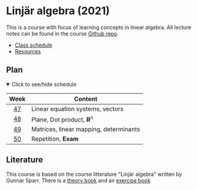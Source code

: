 # Linjär algebra (2021)

This is a course with focus of learning concepts in linear algebra. All lecture notes can be found in the course [Github repo](https://github.com/kokchun/Linjar-algebra-21).

- [Class schedule](https://github.com/kokchun/Linjar-algebra-21/blob/main/Schedule_Linjar_Algebra_AI21.md)
- [Resources](https://github.com/kokchun/Linjar-algebra-21/tree/main/Resources)

## Plan

<details open>
  
<summary id="schedule">Click to see/hide schedule</summary>

|    Week     | Content                                |
| :---------: | -------------------------------------- |
| [47][week1] | Linear equation systems, vectors       |
| [48][week2] | Plane, Dot product, **R**<sup>n</sup>  |
| [49][week3] | Matrices, linear mapping, determinants |
| [50][week4] | Repetition, **Exam**                   |

</details>

[week1]: https://github.com/kokchun/Linjar-algebra-21/blob/main/Resources/week1.md
[week2]: https://github.com/kokchun/Linjar-algebra-21/blob/main/Resources/week2.md
[week3]: https://github.com/kokchun/Linjar-algebra-21/blob/main/Resources/week3.md
[week4]: https://github.com/kokchun/Linjar-algebra-21/blob/main/Resources/week4.md

## Literature

This course is based on the course litterature "Linjär algebra" written by Gunnar Sparr. There is a [theory book](https://www.adlibris.com/se/bok/linjar-algebra-9789144197524) and an [exercise book](https://www.adlibris.com/se/bok/ovningar-i-linjar-algebra-9789144116075).

